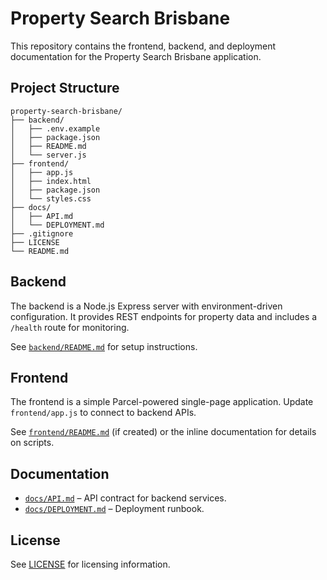 # Property Search Brisbane

This repository contains the frontend, backend, and deployment documentation for the Property Search Brisbane application.

## Project Structure

```
property-search-brisbane/
├── backend/
│   ├── .env.example
│   ├── package.json
│   ├── README.md
│   └── server.js
├── frontend/
│   ├── app.js
│   ├── index.html
│   ├── package.json
│   └── styles.css
├── docs/
│   ├── API.md
│   └── DEPLOYMENT.md
├── .gitignore
├── LICENSE
└── README.md
```

## Backend

The backend is a Node.js Express server with environment-driven configuration. It provides REST endpoints for property data and includes a `/health` route for monitoring.

See [`backend/README.md`](backend/README.md) for setup instructions.

## Frontend

The frontend is a simple Parcel-powered single-page application. Update `frontend/app.js` to connect to backend APIs.

See [`frontend/README.md`](frontend/README.md) (if created) or the inline documentation for details on scripts.

## Documentation

- [`docs/API.md`](docs/API.md) – API contract for backend services.
- [`docs/DEPLOYMENT.md`](docs/DEPLOYMENT.md) – Deployment runbook.

## License

See [LICENSE](LICENSE) for licensing information.
